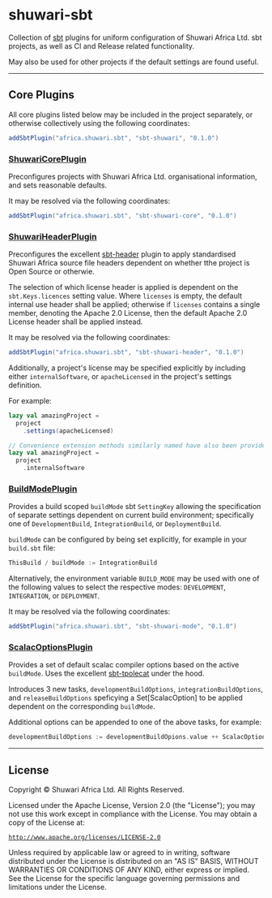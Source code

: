 # shuwari-sbt

Collection of [sbt](https://scala-sbt.org) plugins for uniform configuration of Shuwari Africa Ltd. sbt projects, as well
as CI and Release related functionality.

May also be used for other projects if the default settings are found useful.
__________________________________

## Core Plugins

All core plugins listed below may be included in the project separately, or otherwise collectively using the following coordinates:

```scala
addSbtPlugin("africa.shuwari.sbt", "sbt-shuwari", "0.1.0")
```

### [ShuwariCorePlugin](modules/core/src/main/scala/africa/shuwari/sbt/ShuwariCorePlugin.scala)

  Preconfigures projects with Shuwari Africa Ltd. organisational information, and sets reasonable defaults.

  It may be resolved via the following coordinates:

  ```scala
  addSbtPlugin("africa.shuwari.sbt", "sbt-shuwari-core", "0.1.0")
  ```

### [ShuwariHeaderPlugin](modules/header/src/main/scala/africa/shuwari/sbt/ShuwariHeaderPlugin.scala)

  Preconfigures the excellent [sbt-header](https://github.com/sbt/sbt-header) plugin to apply standardised
  Shuwari Africa source file headers dependent on whether tthe project is Open Source or otherwie.

  The selection of which license header is applied is dependent on the `sbt.Keys.licences` setting value. Where
  `licenses` is empty, the default internal use header shall be applied; otherwise if `licenses` contains a single
  member, denoting the Apache 2.0 License, then the default Apache 2.0 License header shall be applied instead.

  It may be resolved via the following coordinates:

  ```scala
  addSbtPlugin("africa.shuwari.sbt", "sbt-shuwari-header", "0.1.0")
  ```

  Additionally, a project's license may be specified explicitly by including either `internalSoftware`, or `apacheLicensed` 
  in the project's settings definition.

  For example:

  ```scala
  lazy val amazingProject =
    project
      .settings(apacheLicensed)

  // Convenience extension methods similarly named have also been provided to allow the same with less boilerplate code.
  lazy val amazingProject =
    project
      .internalSoftware
  ```

### [BuildModePlugin](modules/mode/src/main/scala/africa/shuwari/sbt/BuildModePlugin.scala)

  Provides a build scoped `buildMode` sbt `SettingKey` allowing the specification of separate settings dependent on
  current build environment; specifically one of `DevelopmentBuild`, `IntegrationBuild`, or `DeploymentBuild`.

  `buildMode` can be configured by being set explicitly, for example in your `build.sbt` file:

  ```scala
  ThisBuild / buildMode := IntegrationBuild
  ```

  Alternatively, the environment variable `BUILD_MODE` may be used with one of the following values to select the respective
  modes: `DEVELOPMENT`, `INTEGRATION`, or `DEPLOYMENT`.

  It may be resolved via the following coordinates:

  ```scala
  addSbtPlugin("africa.shuwari.sbt", "sbt-shuwari-mode", "0.1.0")
  ```

### [ScalacOptionsPlugin](modules/scalac/src/main/scala/africa/shuwari/sbt/ScalacOptionsPlugin.scala)

  Provides a set of default scalac compiler options based on the active  `buildMode`. Uses the excellent [sbt-tpolecat](https://github.com/typelevel/sbt-tpolecat)
  under the hood.

  Introduces 3 new tasks, `developmentBuildOptions`, `integrationBuildOptions`, and `releaseBuildOptions` speficying a Set[ScalacOption] to be applied dependent
  on the corresponding `buildMode`.

  Additional options can be appended to one of the above tasks, for example:

  ```scala
  developmentBuildOptions := developmentBuildOpions.value ++ ScalacOptions.languageExperimentalMacros
  ```

__________________________________

## License

Copyright © Shuwari Africa Ltd. All Rights Reserved.

Licensed under the Apache License, Version 2.0 (the "License");
you may not use this work except in compliance with the License.
You may obtain a copy of the License at:

[`http://www.apache.org/licenses/LICENSE-2.0`](https://www.apache.org/licenses/LICENSE-2.0)

Unless required by applicable law or agreed to in writing, software
distributed under the License is distributed on an "AS IS" BASIS,
WITHOUT WARRANTIES OR CONDITIONS OF ANY KIND, either express or implied.
See the License for the specific language governing permissions and
limitations under the License.
